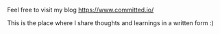 Feel free to visit my blog https://www.committed.io/

This is the place where I share thoughts and learnings in a written form :)